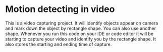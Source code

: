 # Motion detecting in video
This is a video capturing project. It will identify objects appear on camera and mark down the object by rectangle shape. You can also use another shape. Whenever you run this code on your IDE or code editor it will be starting to capture your video and identify you by the rectangle shape. It also stores the starting and ending time of capture.
